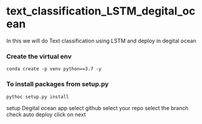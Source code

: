 # text_classification_LSTM_degital_ocean
In this we will do Text classification using LSTM and deploy in degital ocean

### Create the virtual env
```commandline
conda create -p venv python==3.7 -y
```

### To install packages from setup.py
```commandline
pythoc setup.py install
```
setup Degital ocean
app
select github
select your repo
select the branch
check auto deploy
click on next